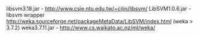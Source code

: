 libsvm3.18.jar - http://www.csie.ntu.edu.tw/~cjlin/libsvm/
LibSVM1.0.6.jar - libsvm wrapper  http://weka.sourceforge.net/packageMetaData/LibSVM/index.html (weka > 3.7.2)
weka3.7.11.jar -  http://www.cs.waikato.ac.nz/ml/weka/
